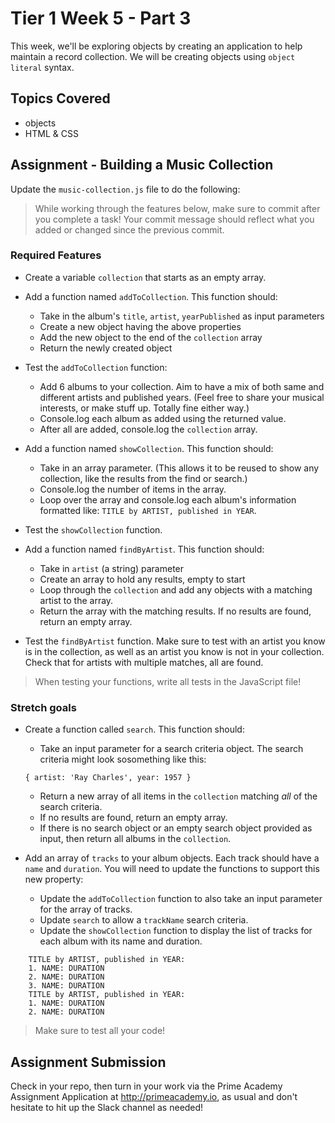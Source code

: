 # Tier 1 Week 5 - Part 3

This week, we'll be exploring objects by creating an application to help maintain a record collection. We will be creating objects using `object literal` syntax.

## Topics Covered

- objects
- HTML & CSS

## Assignment - Building a Music Collection

Update the `music-collection.js` file to do the following:

> While working through the features below, make sure to commit after you complete a task! Your commit message should reflect what you added or changed since the previous commit.

### Required Features

* Create a variable `collection` that starts as an empty array.

* Add a function named `addToCollection`. This function should:
  * Take in the album's `title`, `artist`, `yearPublished` as input parameters
  * Create a new object having the above properties
  * Add the new object to the end of the `collection` array
  * Return the newly created object

* Test the `addToCollection` function:
  * Add 6 albums to your collection. Aim to have a mix of both same and different artists and published years. (Feel free to share your musical interests, or make stuff up. Totally fine either way.)
  * Console.log each album as added using the returned value.
  * After all are added, console.log the `collection` array.

* Add a function named `showCollection`. This function should:  
  * Take in an array parameter. (This allows it to be reused to show any collection, like the results from the find or search.)
  * Console.log the number of items in the array.
  * Loop over the array and console.log each album's information formatted like: `TITLE by ARTIST, published in YEAR`.

* Test the `showCollection` function.

* Add a function named `findByArtist`. This function should:
  * Take in `artist` (a string) parameter
  * Create an array to hold any results, empty to start
  * Loop through the `collection` and add any objects with a matching artist to the array.
  * Return the array with the matching results. If no results are found, return an empty array.

* Test the `findByArtist` function. Make sure to test with an artist you know is in the collection, as well as an artist you know is not in your collection. Check that for artists with multiple matches, all are found.

> When testing your functions, write all tests in the JavaScript file!


### Stretch goals

* Create a function called `search`. This function should:
  * Take an input parameter for a search criteria object. The search criteria might look sosomething like this:
  ```
  { artist: 'Ray Charles', year: 1957 }
  ```
  * Return a new array of all items in the `collection` matching *all* of the search criteria.
  * If no results are found, return an empty array.
  - If there is no search object or an empty search object provided as input, then return all albums in the `collection`.

* Add an array of `tracks` to your album objects. Each track should have a `name` and `duration`. You will need to update the functions to support this new property:
  * Update the `addToCollection` function to also take an input parameter for the array of tracks.
  * Update `search` to allow a `trackName` search criteria.
  * Update the `showCollection` function to display the list of tracks for each album with its name and duration.
```
    TITLE by ARTIST, published in YEAR:
    1. NAME: DURATION
    2. NAME: DURATION
    3. NAME: DURATION
    TITLE by ARTIST, published in YEAR:
    1. NAME: DURATION
    2. NAME: DURATION
```

> Make sure to test all your code!


## Assignment Submission
Check in your repo, then turn in your work via the Prime Academy Assignment Application at http://primeacademy.io, as usual and don't hesitate to hit up the Slack channel as needed!
